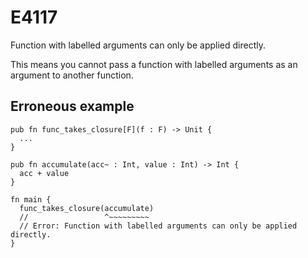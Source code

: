 # E4117

Function with labelled arguments can only be applied directly.

This means you cannot pass a function with labelled arguments as an argument to another function.

## Erroneous example

```moonbit
pub fn func_takes_closure[F](f : F) -> Unit {
  ...
}

pub fn accumulate(acc~ : Int, value : Int) -> Int {
  acc + value
}

fn main {
  func_takes_closure(accumulate)
  //                 ^~~~~~~~~~
  // Error: Function with labelled arguments can only be applied directly.
}
```
